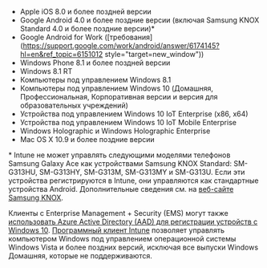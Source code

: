 
  - Apple iOS 8.0 и более поздней версии
  - Google Android 4.0 и более поздние версии (включая Samsung KNOX Standard 4.0 и более поздние версии)*
  - Google Android for Work ([требования](https://support.google.com/work/android/answer/6174145?hl=en&ref_topic=6151012 style="target=new_window"))
  - Windows Phone 8.1 и более поздней версии
  - Windows 8.1 RT
  - Компьютеры под управлением Windows 8.1
  - Компьютеры под управлением Windows 10 (Домашняя, Профессиональная, Корпоративная версии и версия для образовательных учреждений)
  - Устройства под управлением Windows 10 IoT Enterprise (x86, x64)
  - Устройства под управлением Windows 10 IoT Mobile Enterprise
  - Windows Holographic и Windows Holographic Enterprise
  - Mac OS X 10.9 и более поздние версии

* Intune не может управлять следующими моделями телефонов Samsung Galaxy Ace как устройствами Samsung KNOX Standard: SM-G313HU, SM-G313HY, SM-G313M, SM-G313MY и SM-G313U. Если эти устройства регистрируются в Intune, они управляются как стандартные устройства Android. Дополнительные сведения см. на [веб-сайте Samsung KNOX](https://www.samsungknox.com/en).

Клиенты с Enterprise Management + Security (EMS) могут также [использовать Azure Active Directory (AAD) для регистрации устройств с Windows 10](/intune/deploy-use/set-up-windows-device-management-with-microsoft-intune#azure-active-directory-enrollment). [Программный клиент Intune](/intune/deploy-use/manage-windows-pcs-with-microsoft-intune) позволяет управлять компьютером Windows под управлением операционной системы Windows Vista и более поздних версий, исключая все выпуски Windows Домашняя, которые не поддерживаются.  


<!--HONumber=Nov16_HO2-->


